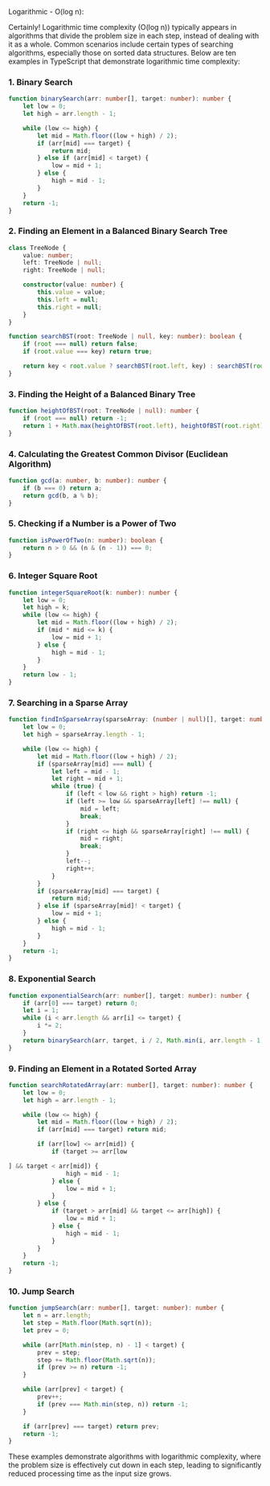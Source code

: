 Logarithmic - O(log n):

Certainly! Logarithmic time complexity (O(log n)) typically appears in algorithms that divide the problem size in each step, instead of dealing with it as a whole. Common scenarios include certain types of searching algorithms, especially those on sorted data structures. Below are ten examples in TypeScript that demonstrate logarithmic time complexity:

### 1. Binary Search
```typescript
function binarySearch(arr: number[], target: number): number {
    let low = 0;
    let high = arr.length - 1;

    while (low <= high) {
        let mid = Math.floor((low + high) / 2);
        if (arr[mid] === target) {
            return mid;
        } else if (arr[mid] < target) {
            low = mid + 1;
        } else {
            high = mid - 1;
        }
    }
    return -1;
}
```

### 2. Finding an Element in a Balanced Binary Search Tree
```typescript
class TreeNode {
    value: number;
    left: TreeNode | null;
    right: TreeNode | null;

    constructor(value: number) {
        this.value = value;
        this.left = null;
        this.right = null;
    }
}

function searchBST(root: TreeNode | null, key: number): boolean {
    if (root === null) return false;
    if (root.value === key) return true;

    return key < root.value ? searchBST(root.left, key) : searchBST(root.right, key);
}
```

### 3. Finding the Height of a Balanced Binary Tree
```typescript
function heightOfBST(root: TreeNode | null): number {
    if (root === null) return -1;
    return 1 + Math.max(heightOfBST(root.left), heightOfBST(root.right));
}
```

### 4. Calculating the Greatest Common Divisor (Euclidean Algorithm)
```typescript
function gcd(a: number, b: number): number {
    if (b === 0) return a;
    return gcd(b, a % b);
}
```

### 5. Checking if a Number is a Power of Two
```typescript
function isPowerOfTwo(n: number): boolean {
    return n > 0 && (n & (n - 1)) === 0;
}
```

### 6. Integer Square Root
```typescript
function integerSquareRoot(k: number): number {
    let low = 0;
    let high = k;
    while (low <= high) {
        let mid = Math.floor((low + high) / 2);
        if (mid * mid <= k) {
            low = mid + 1;
        } else {
            high = mid - 1;
        }
    }
    return low - 1;
}
```

### 7. Searching in a Sparse Array
```typescript
function findInSparseArray(sparseArray: (number | null)[], target: number): number {
    let low = 0;
    let high = sparseArray.length - 1;

    while (low <= high) {
        let mid = Math.floor((low + high) / 2);
        if (sparseArray[mid] === null) {
            let left = mid - 1;
            let right = mid + 1;
            while (true) {
                if (left < low && right > high) return -1;
                if (left >= low && sparseArray[left] !== null) {
                    mid = left;
                    break;
                }
                if (right <= high && sparseArray[right] !== null) {
                    mid = right;
                    break;
                }
                left--;
                right++;
            }
        }
        if (sparseArray[mid] === target) {
            return mid;
        } else if (sparseArray[mid]! < target) {
            low = mid + 1;
        } else {
            high = mid - 1;
        }
    }
    return -1;
}
```

### 8. Exponential Search
```typescript
function exponentialSearch(arr: number[], target: number): number {
    if (arr[0] === target) return 0;
    let i = 1;
    while (i < arr.length && arr[i] <= target) {
        i *= 2;
    }
    return binarySearch(arr, target, i / 2, Math.min(i, arr.length - 1));
}
```

### 9. Finding an Element in a Rotated Sorted Array
```typescript
function searchRotatedArray(arr: number[], target: number): number {
    let low = 0;
    let high = arr.length - 1;

    while (low <= high) {
        let mid = Math.floor((low + high) / 2);
        if (arr[mid] === target) return mid;

        if (arr[low] <= arr[mid]) {
            if (target >= arr[low

] && target < arr[mid]) {
                high = mid - 1;
            } else {
                low = mid + 1;
            }
        } else {
            if (target > arr[mid] && target <= arr[high]) {
                low = mid + 1;
            } else {
                high = mid - 1;
            }
        }
    }
    return -1;
}
```

### 10. Jump Search
```typescript
function jumpSearch(arr: number[], target: number): number {
    let n = arr.length;
    let step = Math.floor(Math.sqrt(n));
    let prev = 0;

    while (arr[Math.min(step, n) - 1] < target) {
        prev = step;
        step += Math.floor(Math.sqrt(n));
        if (prev >= n) return -1;
    }

    while (arr[prev] < target) {
        prev++;
        if (prev === Math.min(step, n)) return -1;
    }

    if (arr[prev] === target) return prev;
    return -1;
}
```

These examples demonstrate algorithms with logarithmic complexity, where the problem size is effectively cut down in each step, leading to significantly reduced processing time as the input size grows.
